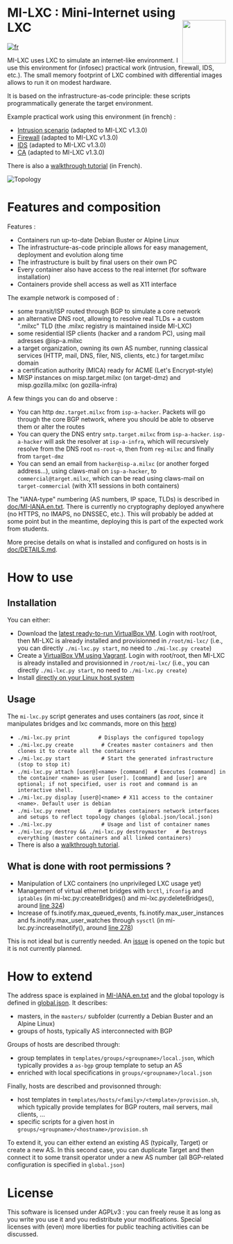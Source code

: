 # MI-LXC : Mini-Internet using LXC&nbsp;&nbsp;&nbsp;&nbsp;&nbsp;&nbsp;&nbsp;&nbsp;&nbsp;&nbsp;&nbsp;&nbsp; <img src="https://github.com/flesueur/mi-lxc/blob/master/doc/logo.png" width="100" style="float: right;">

[![fr](https://img.shields.io/badge/lang-fr-informational)](https://github.com/flesueur/mi-lxc/blob/master/doc/README.fr.md)

MI-LXC uses LXC to simulate an internet-like environment. I use this environment for (infosec) practical work (intrusion, firewall, IDS, etc.). The small memory footprint of LXC combined with differential images allows to run it on modest hardware.

It is based on the infrastructure-as-code principle: these scripts programmatically generate the target environment.

Example practical work using this environment (in french) :

* [Intrusion scenario](https://github.com/flesueur/srs/blob/master/tp1-intrusion.md) (adapted to MI-LXC v1.3.0)
* [Firewall](https://github.com/flesueur/srs/blob/master/tp2-firewall.md) (adapted to MI-LXC v1.3.0)
* [IDS](https://github.com/flesueur/srs/blob/master/tp3-ids.md) (adapted to MI-LXC v1.3.0)
* [CA](https://github.com/flesueur/csc/blob/master/tp1-https.md) (adapted to MI-LXC v1.3.0)

There is also a [walkthrough tutorial](doc/TUTORIAL.fr.md) (in French).

![Topology](https://github.com/flesueur/mi-lxc/blob/master/doc/topologie.png)


# Features and composition

Features :

* Containers run up-to-date Debian Buster or Alpine Linux
* The infrastructure-as-code principle allows for easy management, deployment and evolution along time
* The infrastructure is built by final users on their own PC
* Every container also have access to the real internet (for software installation)
* Containers provide shell access as well as X11 interface

The example network is composed of :

* some transit/ISP routed through BGP to simulate a core network
* an alternative DNS root, allowing to resolve real TLDs + a custom ".milxc" TLD (the .milxc registry is maintained inside MI-LXC)
* some residential ISP clients (hacker and a random PC), using mail adresses \@isp-a.milxc
* a target organization, owning its own AS number, running classical services (HTTP, mail, DNS, filer, NIS, clients, etc.) for target.milxc domain
* a certification authority (MICA) ready for ACME (Let's Encrypt-style)
* MISP instances on misp.target.milxc (on target-dmz) and misp.gozilla.milxc (on gozilla-infra)

A few things you can do and observe :

* You can http `dmz.target.milxc` from `isp-a-hacker`. Packets will go through the core BGP network, where you should be able to observe them or alter the routes
* You can query the DNS entry `smtp.target.milxc` from `isp-a-hacker`. `isp-a-hacker` will ask the resolver at `isp-a-infra`, which will recursively resolve from the DNS root `ns-root-o`, then from `reg-milxc` and finally from `target-dmz`
* You can send an email from `hacker@isp-a.milxc` (or another forged address...), using claws-mail on `isp-a-hacker`, to `commercial@target.milxc`, which can be read using claws-mail on `target-commercial` (with X11 sessions in both containers)

The "IANA-type" numbering (AS numbers, IP space, TLDs) is described in [doc/MI-IANA.en.txt](https://github.com/flesueur/mi-lxc/blob/master/doc/MI-IANA.en.txt). There is currently no cryptography deployed anywhere (no HTTPS, no IMAPS, no DNSSEC, etc.). This will probably be added at some point but in the meantime, deploying this is part of the expected work from students.

More precise details on what is installed and configured on hosts is in [doc/DETAILS.md](doc/DETAILS.md).

# How to use

## Installation

You can either:
* Download the [latest ready-to-run VirtualBox VM](https://github.com/flesueur/mi-lxc/releases/latest). Login with root/root, then MI-LXC is already installed and provisionned in `/root/mi-lxc/` (i.e., you can directly `./mi-lxc.py start`, no need to `./mi-lxc.py create`)
* Create a [VirtualBox VM using Vagrant](doc/INSTALL.md#installation-on-windowsmacoslinux-using-vagrant). Login with root/root, then MI-LXC is already installed and provisionned in `/root/mi-lxc/` (i.e., you can directly `./mi-lxc.py start`, no need to `./mi-lxc.py create`)
* Install [directly on your Linux host system](doc/INSTALL.md#installation-on-linux)


Usage
-----

The `mi-lxc.py` script generates and uses containers (as *root*, since it manipulates bridges and lxc commands, more on this [here](#what-is-done-with-root-permissions-))

<!-- * `./mi-lxc.py addbridges     # Create required network bridges on the host` -->
* `./mi-lxc.py print         # Displays the configured topology`
* `./mi-lxc.py create         # Creates master containers and then clones it to create all the containers`
* `./mi-lxc.py start          # Start the generated infrastructure  (stop to stop it)`
* `./mi-lxc.py attach [user@]<name> [command]  # Executes [command] in the container <name> as user [user]. [command] and [user] are optional; if not specified, user is root and command is an interactive shell.`
* `./mi-lxc.py display [user@]<name> # X11 access to the container <name>. Default user is debian`
* `./mi-lxc.py renet         # Updates containers network interfaces and setups to reflect topology changes (global.json/local.json)`
* `./mi-lxc.py                # Usage and list of container names`
* `./mi-lxc.py destroy && ./mi-lxc.py destroymaster   # Destroys everything (master containers and all linked containers)`
* There is also a [walkthrough tutorial](doc/TUTORIAL.en.md).


## What is done with root permissions ?

* Manipulation of LXC containers (no unprivileged LXC usage yet)
* Management of virtual ethernet bridges with `brctl`, `ifconfig` and `iptables` (in mi-lxc.py:createBridges() and mi-lxc.py:deleteBridges(), around [line 324](https://github.com/flesueur/mi-lxc/blob/master/mi-lxc.py#L324))
* Increase of fs.inotify.max_queued_events, fs.inotify.max_user_instances and fs.inotify.max_user_watches through `sysctl` (in mi-lxc.py:increaseInotify(), around [line 278](https://github.com/flesueur/mi-lxc/blob/master/mi-lxc.py#L278))

This is not ideal but is currently needed. An [issue](https://github.com/flesueur/mi-lxc/issues/9) is opened on the topic but it is not currently planned.


# How to extend

The address space is explained in [MI-IANA.en.txt](doc/MI-IANA.en.txt) and the global topology is defined in [global.json](global.json). It describes:

* masters, in the `masters/` subfolder (currently a Debian Buster and an Alpine Linux)
* groups of hosts, typically AS interconnected with BGP

Groups of hosts are described through:

* group templates in `templates/groups/<groupname>/local.json`, which typically provides a `as-bgp` group template to setup an AS
* enriched with local specifications in `groups/<groupname>/local.json`

Finally, hosts are described and provisonned through:

* host templates in `templates/hosts/<family>/<template>/provision.sh`, which typically provide templates for BGP routers, mail servers, mail clients, ...
* specific scripts for a given host in `groups/<groupname>/<hostname>/provision.sh`

To extend it, you can either extend an existing AS (typically, Target) or create a new AS. In this second case, you can duplicate Target and then connect it to some transit operator under a new AS number (all BGP-related configuration is specified in `global.json`)


# License
This software is licensed under AGPLv3 : you can freely reuse it as long as you write you use it and you redistribute your modifications. Special licenses with (even) more liberties for public teaching activities can be discussed.
